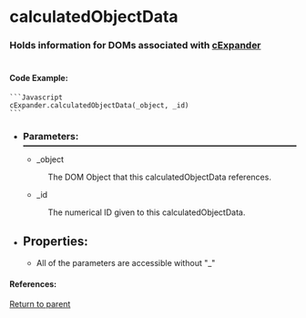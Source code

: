 # <a id="title"/> calculatedObjectData
### <a id="description"/> Holds information for DOMs associated with [cExpander](/README.md)
#

#### <a id="codeexample"/> Code Example:
    ```Javascript
  	cExpander.calculatedObjectData(_object, _id)
  	```
	
* <a id="parameters"/> <h3> Parameters: </h3> <hr style="height:2px;border:none;margin-top: -10px;">

    * <a id="_object"/> _object <p style="padding-left: 20px;"> The DOM Object that this calculatedObjectData references. </p>

    * <a id="_id"/> _id <p style="padding-left: 20px;"> The numerical ID given to this calculatedObjectData. </p>

* <a id="properties"/> <h2> Properties: </h2>

    * <a id="propertiesprefix"/> All of the parameters are accessible without "_" <p style="padding-left: 20px;">  </p>

#### References: 
  
[Return to parent](/Code/Other%20Custom%20Code/cExpander/README.md)